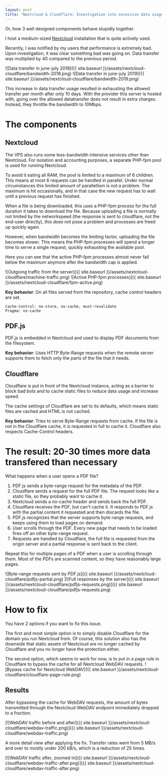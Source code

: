 ```yaml
---
layout: post
title: "Nextcloud & Cloudflare: Investigation into excessive data usage"
---
```

Or, how 3 well designed components behave stupidly together.

I host a medium-sized [Nextcloud](https://nextcloud.com) installation that is quite actively used.

Recently, I was notified by my users that performance is extremely bad. Upon investigation, it was clear something bad was going on.
Data transfer was multiplied by 40 compared to the previous period.

![Data transfer in june-july 2018]({{ site.baseurl }}/assets/nextcloud-cloudflare/bandwidth-2018.png)
![Data transfer in june-july 2019]({{ site.baseurl }}/assets/nextcloud-cloudflare/bandwidth-2019.png)

This increase in data transfer usage resulted in exhausting the allowed transfer per month after only 10 days.
With the provider this server is hosted with, going over the allowed datatransfer does not result in extra charges.
Instead, they throttle the bandwidth to 10Mbps.


# The components

## Nextcloud

The VPS also runs some less-bandwidth intensive services other than Nextcloud.
For isolation and accounting purposes, a separate PHP-fpm pool is used for running Nextcloud.

To avoid it eating all RAM, the pool is limited to a maximum of 6 children.
This means at most 6 requests can be handled in parallel.
Under normal circumstances this limited amount of parallellism is not a problem.
The maximum is hit occasionally, and in that case the new request has to wait until a previous request has finished.

When a file is being downloaded, this uses a PHP-fpm process for the full duration it takes to download the file.
Because uploading a file is normally not limited by the networkspeed (the response is sent to cloudflare, not the end-user directly), this does not pose a problem and processes are freed up quickly again.

However, when bandwidth becomes the limiting factor, uploading the file becomes slower. This means the PHP-fpm processes will spend a longer time to serve a single request, quickly exhausting the available pool.

Here you can see that the active PHP-fpm processes almost never fall below the maximum anymore after the bandwidth cap is applied.

![Outgoing traffic from the server]({{ site.baseurl }}/assets/nextcloud-cloudflare/machine-traffic.png)
![Active PHP-fpm processes]({{ site.baseurl }}/assets/nextcloud-cloudflare/fpm-active.png)

**Key behavior**: On all files served from the repository, cache control headers are set.

```
Cache-Control: no-store, no-cache, must-revalidate
Pragma: no-cache
```

## PDF.js

PDF.js is embedded in Nextcloud and used to display PDF documents from the filesystem.

**Key behavior**: Uses HTTP Byte-Range requests when the remote server supports them to fetch only the parts of the file that it needs.

## Cloudflare

Cloudflare is put in front of the Nextcloud instance, acting as a barrier to block bad bots and to cache static files to reduce data usage and increase speed.

The cache settings of Cloudflare are set to its defaults, which means static files are cached and HTML is not cached.

**Key behavior**: Tries to serve Byte-Range requests from cache. If the file is not in the Cloudflare cache, it is requested in full to cache it. Cloudflare also respects Cache-Control headers.

# The result: 20-30 times more data transfered than necessary

What happens when a user opens a PDF file?

1. PDF.js sends a byte-range request for the metadata of the PDF.
2. Cloudflare sends a request for the full PDF file. The request looks like a static file, so they probably want to cache it.
3. Nextcloud sends a no-cache header and sends back the full PDF.
4. Cloudflare receives the PDF, but can't cache it. It responds to PDF.js with the partial content it requested and then discards the file.
5. PDF.js recognizes that the server supports byte-range requests, and keeps using them to load pages on demand.
6. User scrolls through the PDF. Every new page that needs to be loaded fires off an other byte-range request.
7. Requests are handled by Cloudflare, the full file is requested from the origin server and a partial response is sent back to the client.

Repeat this for multiple pages of a PDF when a user is scrolling through them. Most of the PDFs are scanned content, so they have reasonably large pages.

![Byte-range requests sent by PDF.js]({{ site.baseurl }}/assets/nextcloud-cloudflare/pdfjs-partial.png)
[![Full responses by the server]({{ site.baseurl }}/assets/nextcloud-cloudflare/pdfjs-requests.png)]({{ site.baseurl }}/assets/nextcloud-cloudflare/pdfjs-requests.png)

# How to fix

You have 2 options if you want to fix this issue.

The first and most simple option is to simply disable Cloudflare for the domain you run Nextcloud from. Of course, this solution also has the downside that static assets of Nextcloud are no longer cached by Cloudflare and you no longer have the protection either.

The second option, which seems to work for now, is to put in a page rule in Cloudflare to bypass the cache for all Nextcloud WebDAV requests.
![Bypass cache for Nextcloud WebDAV]({{ site.baseurl }}/assets/nextcloud-cloudflare/cloudflare-page-rule.png)

## Results

After bypassing the cache for WebDAV requests, the amount of bytes transmitted through the Nextcloud WebDAV endpoint immediately dropped to a fraction.

[![WebDAV traffic before and after]({{ site.baseurl }}/assets/nextcloud-cloudflare/webdav-traffic.png)]({{ site.baseurl }}/assets/nextcloud-cloudflare/webdav-traffic.png)

A more detail view after applying the fix. Transfer rates went from 5 MB/s and over to mostly under 200 kB/s, which is a reduction of 25 times.

[![WebDAV traffic after, zoomed in]({{ site.baseurl }}/assets/nextcloud-cloudflare/webdav-traffic-after.png)]({{ site.baseurl }}/assets/nextcloud-cloudflare/webdav-traffic-after.png)
